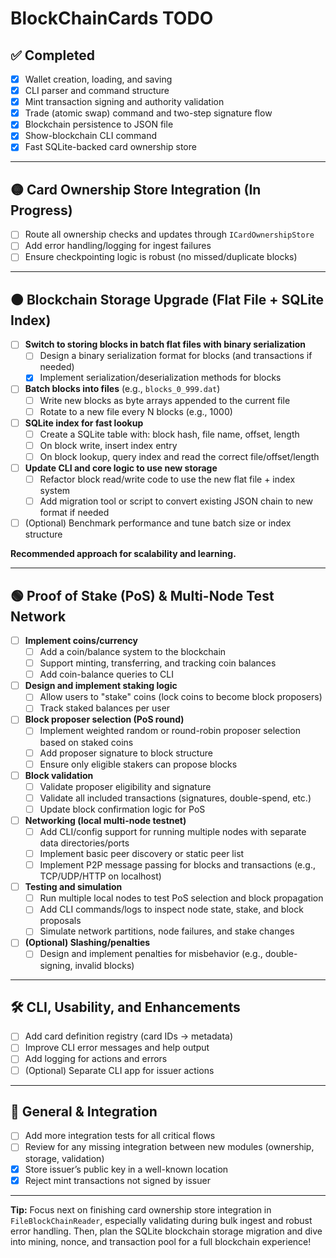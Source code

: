 # BlockChainCards TODO

## ✅ Completed
- [x] Wallet creation, loading, and saving
- [x] CLI parser and command structure
- [x] Mint transaction signing and authority validation
- [x] Trade (atomic swap) command and two-step signature flow
- [x] Blockchain persistence to JSON file
- [x] Show-blockchain CLI command
- [x] Fast SQLite-backed card ownership store

---

## 🟡 Card Ownership Store Integration (In Progress)
- [ ] Route all ownership checks and updates through `ICardOwnershipStore`
- [ ] Add error handling/logging for ingest failures
- [ ] Ensure checkpointing logic is robust (no missed/duplicate blocks)

---

## 🟠 Blockchain Storage Upgrade (Flat File + SQLite Index)
- [ ] **Switch to storing blocks in batch flat files with binary serialization**
    - [ ] Design a binary serialization format for blocks (and transactions if needed)
    - [x] Implement serialization/deserialization methods for blocks
- [ ] **Batch blocks into files** (e.g., `blocks_0_999.dat`)
    - [ ] Write new blocks as byte arrays appended to the current file
    - [ ] Rotate to a new file every N blocks (e.g., 1000)
- [ ] **SQLite index for fast lookup**
    - [ ] Create a SQLite table with: block hash, file name, offset, length
    - [ ] On block write, insert index entry
    - [ ] On block lookup, query index and read the correct file/offset/length
- [ ] **Update CLI and core logic to use new storage**
    - [ ] Refactor block read/write code to use the new flat file + index system
    - [ ] Add migration tool or script to convert existing JSON chain to new format if needed
- [ ] (Optional) Benchmark performance and tune batch size or index structure

**Recommended approach for scalability and learning.**

---

## 🟢 Proof of Stake (PoS) & Multi-Node Test Network
- [ ] **Implement coins/currency**
    - [ ] Add a coin/balance system to the blockchain
    - [ ] Support minting, transferring, and tracking coin balances
    - [ ] Add coin-balance queries to CLI
- [ ] **Design and implement staking logic**
    - [ ] Allow users to "stake" coins (lock coins to become block proposers)
    - [ ] Track staked balances per user
- [ ] **Block proposer selection (PoS round)**
    - [ ] Implement weighted random or round-robin proposer selection based on staked coins
    - [ ] Add proposer signature to block structure
    - [ ] Ensure only eligible stakers can propose blocks
- [ ] **Block validation**
    - [ ] Validate proposer eligibility and signature
    - [ ] Validate all included transactions (signatures, double-spend, etc.)
    - [ ] Update block confirmation logic for PoS
- [ ] **Networking (local multi-node testnet)**
    - [ ] Add CLI/config support for running multiple nodes with separate data directories/ports
    - [ ] Implement basic peer discovery or static peer list
    - [ ] Implement P2P message passing for blocks and transactions (e.g., TCP/UDP/HTTP on localhost)
- [ ] **Testing and simulation**
    - [ ] Run multiple local nodes to test PoS selection and block propagation
    - [ ] Add CLI commands/logs to inspect node state, stake, and block proposals
    - [ ] Simulate network partitions, node failures, and stake changes
- [ ] **(Optional) Slashing/penalties**
    - [ ] Design and implement penalties for misbehavior (e.g., double-signing, invalid blocks)

---

## 🛠️ CLI, Usability, and Enhancements
- [ ] Add card definition registry (card IDs → metadata)
- [ ] Improve CLI error messages and help output
- [ ] Add logging for actions and errors
- [ ] (Optional) Separate CLI app for issuer actions

---

## 🧪 General & Integration
- [ ] Add more integration tests for all critical flows
- [ ] Review for any missing integration between new modules (ownership, storage, validation)
- [x] Store issuer’s public key in a well-known location
- [x] Reject mint transactions not signed by issuer

---

**Tip:**
Focus next on finishing card ownership store integration in `FileBlockChainReader`, especially validating during bulk ingest and robust error handling. Then, plan the SQLite blockchain storage migration and dive into mining, nonce, and transaction pool for a full blockchain experience!